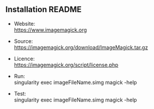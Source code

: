 ## Installation README

* Website:  
            https://www.imagemagick.org
* Source:   
            https://imagemagick.org/download/ImageMagick.tar.gz
* Licence:  
            https://imagemagick.org/script/license.php
* Run:      
            singularity exec imageFileName.simg magick -help

* Test:     
            singularity exec imageFileName.simg magick -help
